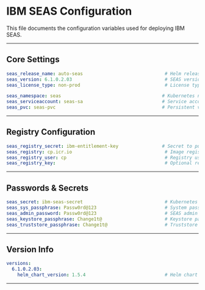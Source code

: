 # IBM SEAS Configuration

This file documents the configuration variables used for deploying IBM SEAS.

---

##    Core Settings 

```yaml
seas_release_name: auto-seas                              # Helm release name for SEAS deployment
seas_version: 6.1.0.2.03                                  # SEAS version
seas_license_type: non-prod                               # License type: prod, non-prod, etc.

seas_namespace: seas                                     # Kubernetes namespace for SEAS
seas_serviceaccount: seas-sa                             # Service account for SEAS
seas_pvc: seas-pvc                                       # Persistent volume claim for SEAS data
```
---

##    Registry Configuration 

```yaml
seas_registry_secret: ibm-entitlement-key                # Secret to pull container images
seas_registry: cp.icr.io                                  # Image registry URL
seas_registry_user: cp                                    # Registry username
seas_registry_key:                                        # Optional registry key, leave empty if not used
```
---

##    Passwords & Secrets 

```yaml
seas_secret: ibm-seas-secret                              # Kubernetes secret for SEAS sensitive data
seas_sys_passphrase: Passw0rd@123                         # System passphrase for SEAS
seas_admin_password: Passw0rd@123                         # SEAS admin password
seas_keystore_passphrase: Change1t@                       # Keystore password
seas_truststore_passphrase: Change1t@                     # Truststore password
```
---

##    Version Info 

```yaml
versions:
  6.1.0.2.03:
    helm_chart_version: 1.5.4                             # Helm chart version for this SEAS version
```
---